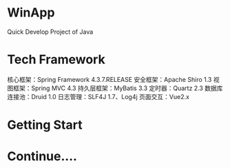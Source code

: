 # WinApp
Quick Develop Project of Java 

# Tech Framework

核心框架：Spring Framework 4.3.7.RELEASE
安全框架：Apache Shiro 1.3
视图框架：Spring MVC 4.3
持久层框架：MyBatis 3.3
定时器：Quartz 2.3
数据库连接池：Druid 1.0
日志管理：SLF4J 1.7、Log4j
页面交互：Vue2.x

# Getting Start

# Continue....
